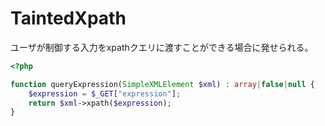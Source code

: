 # TaintedXpath

ユーザが制御する入力をxpathクエリに渡すことができる場合に発せられる。

```php
<?php

function queryExpression(SimpleXMLElement $xml) : array|false|null {
    $expression = $_GET["expression"];
    return $xml->xpath($expression);
}
```
